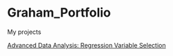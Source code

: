 # Graham_Portfolio
My projects

[Advanced Data Analysis: Regression Variable Selection ](https://github.com/GrahamChalfant/Advanced_Data_Analysis_Project)

